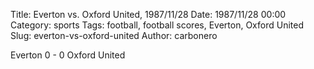 Title: Everton vs. Oxford United, 1987/11/28
Date: 1987/11/28 00:00
Category: sports
Tags: football, football scores, Everton, Oxford United
Slug: everton-vs-oxford-united
Author: carbonero


Everton 0 - 0 Oxford United
